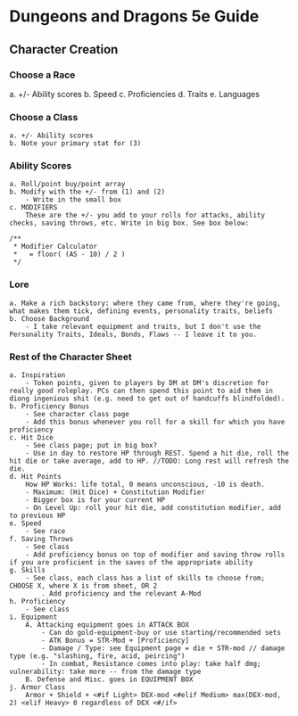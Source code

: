 # Dungeons and Dragons 5e Guide

## Character Creation

### Choose a Race
a. +/- Ability scores
b. Speed
c. Proficiencies
d. Traits
e. Languages

### Choose a Class
	a. +/- Ability scores
	b. Note your primary stat for (3)

### Ability Scores
	a. Roll/point buy/point array
	b. Modify with the +/- from (1) and (2)
		- Write in the small box
	c. MODIFIERS
		These are the +/- you add to your rolls for attacks, ability checks, saving throws, etc. Write in big box. See box below:

	/**
	 * Modifier Calculator
	 *   = floor( (AS - 10) / 2 )
	 */

### Lore
	a. Make a rich backstory: where they came from, where they're going, what makes them tick, defining events, personality traits, beliefs
	b. Choose Background
		- I take relevant equipment and traits, but I don't use the Personality Traits, Ideals, Bonds, Flaws -- I leave it to you.

### Rest of the Character Sheet
	a. Inspiration
		- Token points, given to players by DM at DM's discretion for really good roleplay. PCs can then spend this point to aid them in diong ingenious shit (e.g. need to get out of handcuffs blindfolded). 
	b. Proficiency Bonus
		- See character class page
		- Add this bonus whenever you roll for a skill for which you have proficiency
	c. Hit Dice
		- See class page; put in big box?
		- Use in day to restore HP through REST. Spend a hit die, roll the hit die or take average, add to HP. //TODO: Long rest will refresh the die.
	d. Hit Points
		How HP Works: life total, 0 means unconscious, -10 is death.
		- Maximum: (Hit Dice) + Constitution Modifier
		- Bigger box is for your current HP
		- On Level Up: roll your hit die, add constitution modifier, add to previous HP
	e. Speed
		- See race
	f. Saving Throws
		- See class
		- Add proficiency bonus on top of modifier and saving throw rolls if you are proficient in the saves of the appropriate ability
	g. Skills
		- See class, each class has a list of skills to choose from; CHOOSE X, where X is from sheet, OR 2
			. Add proficiency and the relevant A-Mod
	h. Proficiency
		- See class
	i. Equipment
		A. Attacking equipment goes in ATTACK BOX
			- Can do gold-equipment-buy or use starting/recommended sets
			- ATK Bonus = STR-Mod + [Proficiency]
			- Damage / Type: see Equipment page = die + STR-mod // damage type (e.g. "slashing, fire, acid, peircing")
			- In combat, Resistance comes into play: take half dmg; vulnerability: take more -- from the damage type 
		B. Defense and Misc. goes in EQUIPMENT BOX
	j. Armor Class
		Armor + Shield + <#if Light> DEX-mod <#elif Medium> max(DEX-mod, 2) <elif Heavy> 0 regardless of DEX <#/if>












